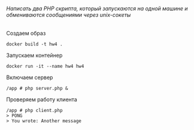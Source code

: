 ###### Написать два PHP скрипта, который запускаются на одной машине и обмениваются сообщениями через unix-сокеты

Создаем образ
    
    docker build -t hw4 .
    
Запускаем контейнер

    docker run -it --name hw4 hw4
    
Включаем сервер
        
    /app # php server.php &
    
Проверяем работу клиента    
    
    /app # php client.php 
    > PONG
    > You wrote: Another message